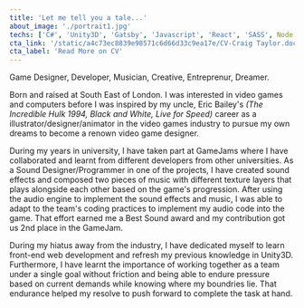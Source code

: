 ```yaml
---
title: 'Let me tell you a tale...'
about_image: './portrait1.jpg'
techs: ['C#', 'Unity3D', 'Gatsby', 'Javascript', 'React', 'SASS', Node.js, PHP]
cta_link: '/static/a4c73ec8839e98571c6d66d33c9ea17e/CV-Craig Taylor.docx'
cta_label: 'Read More on CV'
---
```


Game Designer, Developer, Musician, Creative, Entreprenur, Dreamer.

Born and raised at South East of London. I was interested in video games and computers before I was inspired by my uncle, Eric Bailey's <i>(The Incredible Hulk 1994, Black and White, Live for Speed)</i> career as a illustrator/designer/animator in the video games industry to pursue my own dreams to become a renown video game designer.

During my years in university, I have taken part at GameJams where I have collaborated and learnt from different developers from other universities. As a Sound Designer/Programmer in one of the projects, I have created sound effects and composed two pieces of music with different texture layers that plays alongside each other based on the game's progression. After using the audio engine to implement the sound effects and music, I was able to adapt to the team's coding practices to implement my audio code into the game. That effort earned me a Best Sound award and my contribution got us 2nd place in the GameJam.

During my hiatus away from the industry, I have dedicated myself to learn front-end web development and refresh my previous knowledge in Unity3D. Furthermore, I have learnt the importance of working together as a team under a single goal without friction and being able to endure pressure based on current demands while knowing where my boundries lie. That endurance helped my resolve to push forward to complete the task at hand.
